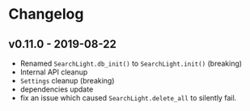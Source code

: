 # Changelog

## v0.11.0 - 2019-08-22

* Renamed `SearchLight.db_init()` to `SearchLight.init()` (breaking)
* Internal API cleanup
* `Settings` cleanup (breaking)
* dependencies update
* fix an issue which caused `SearchLight.delete_all` to silently fail.
